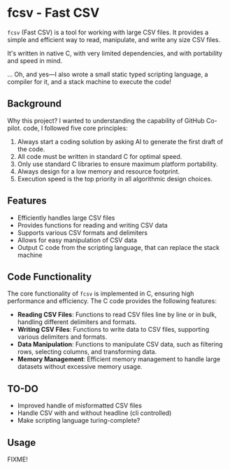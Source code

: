 # fcsv - Fast CSV

`fcsv` (Fast CSV) is a tool for working with large CSV files. It provides a simple and efficient 
way to read, manipulate, and write any size CSV files.

It's written in native C, with very limited dependencies, and with portability and speed in mind.

... Oh, and yes—I also wrote a small static typed scripting language, a compiler for it, and a
stack machine to execute the code!

## Background
Why this project? I wanted to understanding the capability of GitHub Co-pilot. code, I 
followed five core principles:

 1. Always start a coding solution by asking AI to generate the first draft of the code.
 2. All code must be written in standard C for optimal speed.
 3. Only use standard C libraries to ensure maximum platform portability.
 4. Always design for a low memory and resource footprint.
 5. Execution speed is the top priority in all algorithmic design choices.

## Features

- Efficiently handles large CSV files
- Provides functions for reading and writing CSV data
- Supports various CSV formats and delimiters
- Allows for easy manipulation of CSV data
- Output C code from the scripting language, that can replace the stack machine

## Code Functionality

The core functionality of `fcsv` is implemented in C, ensuring high performance and efficiency. 
The C code provides the following features:

- **Reading CSV Files**: Functions to read CSV files line by line or in bulk, handling 
different delimiters and formats.
- **Writing CSV Files**: Functions to write data to CSV files, supporting various 
delimiters and formats.
- **Data Manipulation**: Functions to manipulate CSV data, such as filtering rows, 
selecting columns, and transforming data.
- **Memory Management**: Efficient memory management to handle large datasets without 
excessive memory usage.

## TO-DO

- Improved handle of misformatted CSV files
- Handle CSV with and without headline (cli controlled)
- Make scripting language turing-complete?

## Usage

FIXME!
